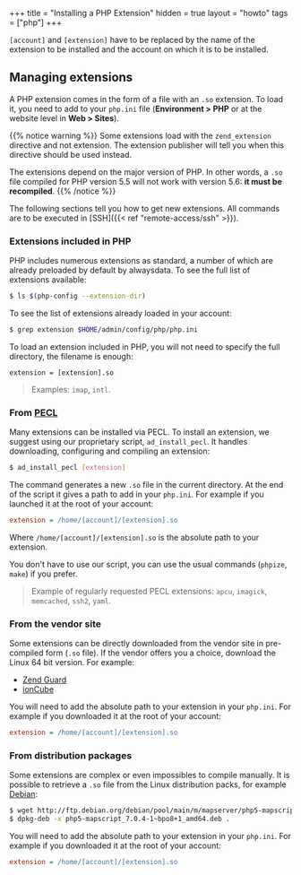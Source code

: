 +++
title = "Installing a PHP Extension"
hidden = true
layout = "howto"
tags = ["php"]
+++

`[account]` and `[extension]` have to be replaced by the name of the extension to be installed and the account on which it is to be installed.

## Managing extensions

A PHP extension comes in the form of a file with an `.so` extension. To load it, you need to add to your `php.ini` file (**Environment > PHP** or at the website level in **Web > Sites**).

{{% notice warning %}}
Some extensions load with the `zend_extension` directive and not extension. The extension publisher will tell you when this directive should be used instead.

The extensions depend on the major version of PHP. In other words, a `.so` file compiled for PHP version 5.5 will not work with version 5.6: **it must be recompiled**.
{{% /notice %}}

The following sections tell you how to get new extensions. All commands are to be executed in [SSH]({{< ref "remote-access/ssh" >}}).

### Extensions included in PHP

PHP includes numerous extensions as standard, a number of which are already preloaded by default by alwaysdata. To see the full list of extensions available:

```sh
$ ls $(php-config --extension-dir)
```

To see the list of extensions already loaded in your account:

```sh
$ grep extension $HOME/admin/config/php/php.ini
```

To load an extension included in PHP, you will not need to specify the
full directory, the filename is enough:

```
extension = [extension].so
```

> Examples: `imap`, `intl`.

### From [PECL](https://pecl.php.net/)

Many extensions can be installed via PECL. To install an extension, we suggest using our proprietary script, `ad_install_pecl`. It handles downloading, configuring and compiling an extension:

```sh
$ ad_install_pecl [extension]
```

The command generates a new `.so` file in the current directory. At the end of the script it gives a path to add in your `php.ini`. For example if you launched it at the root of your account:

```ini
extension = /home/[account]/[extension].so
```

Where `/home/[account]/[extension].so` is the absolute path to your extension.

You don't have to use our script, you can use the usual commands (`phpize`, `make`) if you prefer.

> Example of regularly requested PECL extensions: `apcu`, `imagick`, `memcached`, `ssh2`, `yaml`.

### From the vendor site

Some extensions can be directly downloaded from the vendor site in pre-compiled form (`.so` file). If the vendor offers you a choice, download the Linux 64 bit version. For example:

- [Zend Guard](http://www.zend.com/en/products/guard/downloads#Linux)
- [ionCube](https://www.ioncube.com/loaders.php)

You will need to add the absolute path to your extension in your  `php.ini`. For example if you downloaded it at the root of your account:

```ini
extension = /home/[account]/[extension].so
```

### From distribution packages

Some extensions are complex or even impossibles to compile manually. It is possible to retrieve a `.so` file from the Linux distribution packs, for example [Debian](https://www.debian.org/distrib/packages):

```sh
$ wget http://ftp.debian.org/debian/pool/main/m/mapserver/php5-mapscript_7.0.4-1~bpo8+1_amd64.deb
$ dpkg-deb -x php5-mapscript_7.0.4-1~bpo8+1_amd64.deb .
```

You will need to add the absolute path to your extension in your  `php.ini`. For example if you downloaded it at the root of your account:

```ini
extension = /home/[account]/[extension].so
```
